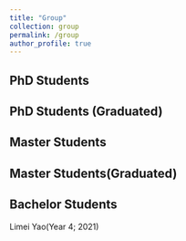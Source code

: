 ```yaml
---
title: "Group"
collection: group
permalink: /group
author_profile: true
---
```


PhD Students
------

PhD Students (Graduated)
------

Master Students
------

Master Students(Graduated)
------

Bachelor Students
------
Limei Yao(Year 4; 2021)

